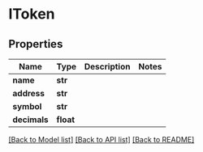 # IToken

## Properties
Name | Type | Description | Notes
------------ | ------------- | ------------- | -------------
**name** | **str** |  | 
**address** | **str** |  | 
**symbol** | **str** |  | 
**decimals** | **float** |  | 

[[Back to Model list]](../README.md#documentation-for-models) [[Back to API list]](../README.md#documentation-for-api-endpoints) [[Back to README]](../README.md)


